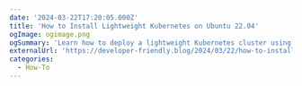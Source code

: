 ```yaml
---
date: '2024-03-22T17:20:05.000Z'
title: 'How to Install Lightweight Kubernetes on Ubuntu 22.04'
ogImage: ogimage.png
ogSummary: 'Learn how to deploy a lightweight Kubernetes cluster using k3s on Ubuntu 22.04 using OpenTofu & Ansible on Hetzner Cloud with Cilium as the CNI'
externalUrl: 'https://developer-friendly.blog/2024/03/22/how-to-install-lightweight-kubernetes-on-ubuntu-2204/'
categories:
  - How-To
---
```

